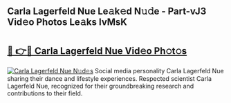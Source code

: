 ## Carla Lagerfeld Nue Le𝚊k𝚎d N𝚞𝚍e - Part-vJ3 Vid𝚎o Photos Le𝚊ks IvMsK

# <h2><a href="http://fb4xy97.evod.top/?m=Carla+Lagerfeld+Nue">🔗 👉🔴 Carla Lagerfeld Nue Vid𝚎o Ph𝚘t𝚘s</a></h2>

[![Carla Lagerfeld Nue N𝚞d𝚎s](https://i.imgur.com/8V9OHl7.gif)](http://fb4xy97.evod.top/?m=Carla+Lagerfeld+Nue)
Social media personality Carla Lagerfeld Nue sharing their dance and lifestyle experiences. Respected scientist Carla Lagerfeld Nue, recognized for their groundbreaking research and contributions to their field. 
